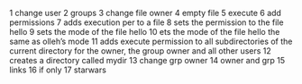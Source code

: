 1 change user 
2 groups
3 change file owner
4 empty file
5 execute
6 add permissions
7 adds execution per to a file
8 sets the permission to the file hello
9 sets the mode of the file hello
10 ets the mode of the file hello the same as olleh’s mode
11 adds execute permission to all subdirectories of the current directory for the owner, the group owner and all other users
12  creates a directory called mydir
13 change grp owner
14 owner and grp
15 links
16 if only
17 starwars
